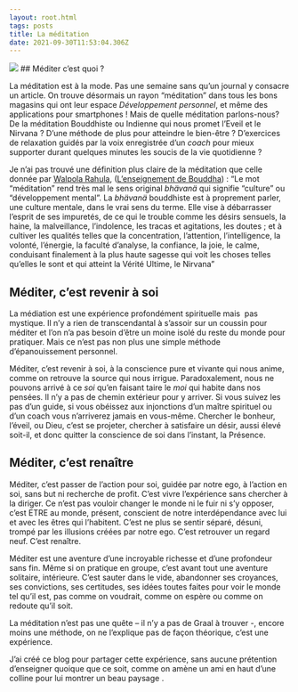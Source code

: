 ```yaml
---
layout: root.html
tags: posts
title: La méditation
date: 2021-09-30T11:53:04.306Z
---
```

<!--StartFragment-->
<img src="https://images.unsplash.com/photo-1532798442725-41036acc7489?ixid=MnwxMjA3fDB8MHxwaG90by1wYWdlfHx8fGVufDB8fHx8&ixlib=rb-1.2.1&auto=format&fit=crop&w=1974&q=80" />
## Méditer c’est quoi ?

La méditation est à la mode. Pas une semaine sans qu’un journal y consacre un article. On trouve désormais un rayon “méditation” dans tous les bons magasins qui ont leur espace *Développement personnel*, et même des applications pour smartphones ! Mais de quelle méditation parlons-nous? De la méditation Bouddhiste ou Indienne qui nous promet l’Eveil et le Nirvana ? D’une méthode de plus pour atteindre le bien-être ? D’exercices de relaxation guidés par la voix enregistrée d’un *coach* pour mieux supporter durant quelques minutes les soucis de la vie quotidienne ?

Je n’ai pas trouvé une définition plus claire de la méditation que celle donnée par [Walpola Rahula](https://fr.wikipedia.org/wiki/Walpola_Rahula), ([L’enseignement de Bouddha](http://meditationzen.blog/livres/)) : “Le mot “méditation” rend très mal le sens original *bhävanä* qui signifie “culture” ou “développement mental”. La *bhävanä* bouddhiste est à proprement parler, une culture mentale, dans le vrai sens du terme. Elle vise à débarrasser l’esprit de ses impuretés, de ce qui le trouble comme les désirs sensuels, la haine, la malveillance, l’indolence, les tracas et agitations, les doutes ; et à cultiver les qualités telles que la concentration, l’attention, l’intelligence, la volonté, l’énergie, la faculté d’analyse, la confiance, la joie, le calme, conduisant finalement à la plus haute sagesse qui voit les choses telles qu’elles le sont et qui atteint la Vérité Ultime, le Nirvana”

## Méditer, c’est revenir à soi

La médiation est une expérience profondément spirituelle mais  pas mystique. Il n’y a rien de transcendantal à s’assoir sur un coussin pour méditer et l’on n’a pas besoin d’être un moine isolé du reste du monde pour pratiquer. Mais ce n’est pas non plus une simple méthode d’épanouissement personnel.

Méditer, c’est revenir à soi, à la conscience pure et vivante qui nous anime, comme on retrouve la source qui nous irrigue. Paradoxalement, nous ne pouvons arrivé à ce *soi* qu’en faisant taire le *moi* qui habite dans nos pensées. Il n’y a pas de chemin extérieur pour y arriver. Si vous suivez les pas d’un guide, si vous obéissez aux injonctions d’un maître spirituel ou d’un coach vous n’arriverez jamais en vous-même. Chercher le bonheur, l’éveil, ou Dieu, c’est se projeter, chercher à satisfaire un désir, aussi élevé soit-il, et donc quitter la conscience de soi dans l’instant, la Présence.

## Méditer, c’est renaître

Méditer, c’est passer de l’action pour soi, guidée par notre ego, à l’action en soi, sans but ni recherche de profit. C’est vivre l’expérience sans chercher à la diriger. Ce n’est pas vouloir changer le monde ni le fuir ni s’y opposer, c’est ETRE au monde, présent, conscient de notre interdépendance avec lui et avec les êtres qui l’habitent. C’est ne plus se sentir séparé, désuni, trompé par les illusions créées par notre ego. C’est retrouver un regard neuf. C’est renaître.

Méditer est une aventure d’une incroyable richesse et d’une profondeur sans fin. Même si on pratique en groupe, c’est avant tout une aventure solitaire, intérieure. C’est sauter dans le vide, abandonner ses croyances, ses convictions, ses certitudes, ses idées toutes faites pour voir le monde tel qu’il est, pas comme on voudrait, comme on espère ou comme on redoute qu’il soit.

La méditation n’est pas une quête – il n’y a pas de Graal à trouver -, encore moins une méthode, on ne l’explique pas de façon théorique, c’est une expérience.

J’ai créé ce blog pour partager cette expérience, sans aucune prétention d’enseigner quoique que ce soit, comme on amène un ami en haut d’une colline pour lui montrer un beau paysage .

<!--EndFragment-->
